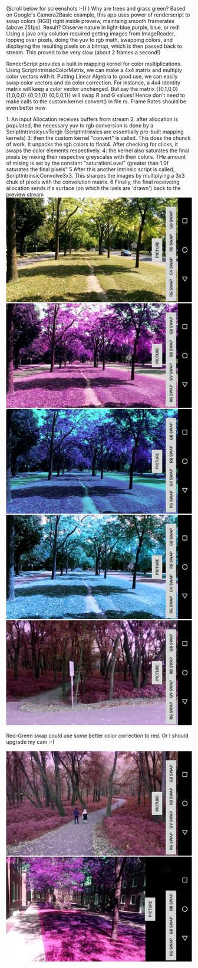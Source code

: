 
(Scroll below for screenshots :-)) ) Why are trees and grass green? Based on Google's Camera2Basic example, this app uses power of renderscript to swap colors (RGB) right inside preveiw, maintaing smooth framerates (above 25fps). Result? Observe nature in light-blue,purple, blue, or red! Using a java only solution required getting images from ImageReader, lopping over pixels, doing the yuv to rgb math, swapping colors, and displaying the resulting pixels on a bitmap, which is then passed back to stream. This proved to be very slow (about 2 frames a second!) 


RenderScript provides a built in mapping kernel for color multiplications. Using ScriptIntrinsicColorMatrix, we can make a 4x4 matrix and multiply color vectors with it. Putting Linear Algebra to good use, we can easily swap color vectors and do color correction. For instance, a 4x4 Identity matrix will keep a color vector unchanged. But say the matrix {{0,1,0,0} {1,0,0,0} {0,0,1,0} {0,0,0,1}} will swap R and G values! Hence don't need to make calls to the custom kernel convert() in file rs. Frame Rates should be even better now 

1: An input Allocation receives buffers from stream 
2: after allocation is populated, the necessary yuv to rgb conversion is done by a ScriptIntrinsicyuvTorgb (ScriptIntrinsics are essentially pre-built mapping kernels) 
3: then the custom kernel "convert" is called. This does the chunck of work. It unpacks the rgb colors to float4. After checking for clicks, it swaps the color elements respectively. 
4: the kernel also saturates the final pixels by mixing their respective greyscales with their colors. THe amount of mixing is set by the constant "saturationLevel" (greater than 1.0f saturates the final pixels"
5 After this another intrinsic script is called, ScriptIntrinsicConvolve3x3. This sharpes the images by multiplying a 3x3 chuk of pixels with the convolution matrix. 
6 Finally, the final receiveing allocation sends it's surface (on which the ixels are 'drawn') back to the preview stream
<br />
![Alt text](/screenshots/6.png?raw=true "Optional Title")
![Alt text](/screenshots/7.png?raw=true "Optional Title")
![Alt text](/screenshots/8.png?raw=true "Optional Title")
![Alt text](/screenshots/12.png?raw=true "Optional Title")
![Alt text](/screenshots/11.png?raw=true "Optional Title")
<br />
<br />
Red-Green swap could use some better color correction to red. Or I should upgrade my cam :-)
<br />
<br />
![Alt text](/screenshots/14.png?raw=true "Optional Title")
![Alt text](/screenshots/13.png?raw=true "Optional Title")


